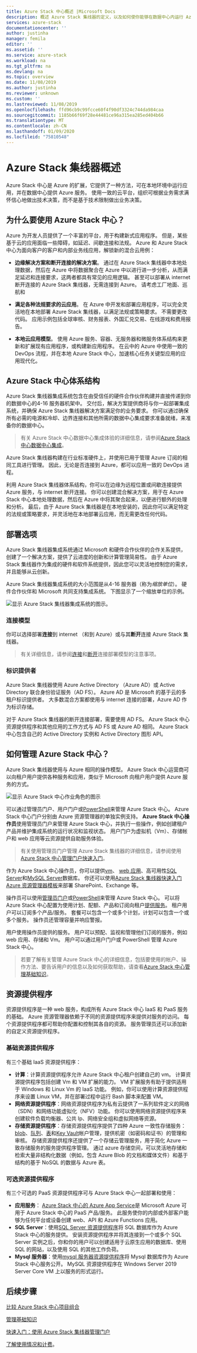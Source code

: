 ```yaml
---
title: Azure Stack 中心概述 |Microsoft Docs
description: 概述 Azure Stack 集线器的定义，以及如何使你能够在数据中心内运行 Azure 服务。
services: azure-stack
documentationcenter: ''
author: justinha
manager: femila
editor: ''
ms.assetid: ''
ms.service: azure-stack
ms.workload: na
ms.tgt_pltfrm: na
ms.devlang: na
ms.topic: overview
ms.date: 11/08/2019
ms.author: justinha
ms.reviewer: unknown
ms.custom: ''
ms.lastreviewed: 11/08/2019
ms.openlocfilehash: ffd96cb9c99fcce60f4f90df3324c744da984caa
ms.sourcegitcommit: 1185b66f69f28e44481ce96a315ea285ed404b66
ms.translationtype: MT
ms.contentlocale: zh-CN
ms.lasthandoff: 01/09/2020
ms.locfileid: "75810548"
---
```

# <a name="azure-stack-hub-overview"></a>Azure Stack 集线器概述

Azure Stack 中心是 Azure 的扩展，它提供了一种方法，可在本地环境中运行应用，并在数据中心提供 Azure 服务。 使用一致的云平台，组织可根据业务需求满怀信心地做出技术决策，而不是基于技术限制做出业务决策。

## <a name="why-use-azure-stack-hub"></a>为什么要使用 Azure Stack 中心？

Azure 为开发人员提供了一个丰富的平台，用于构建新式应用程序。 但是，某些基于云的应用面临一些障碍，如延迟、间歇连接和法规。 Azure 和 Azure Stack 中心为面向客户的客户和内部业务线应用，解锁新的混合云用例：

- **边缘解决方案和断开连接的解决方案**。 通过在 Azure Stack 集线器中本地处理数据，然后在 Azure 中将数据聚合在 Azure 中以进行进一步分析，从而满足延迟和连接要求，这两者都具有常见的应用逻辑。 甚至可以部署从 internet 断开连接的 Azure Stack 集线器，无需连接到 Azure。 请考虑工厂地面、巡航和

- **满足各种法规要求的云应用**。 在 Azure 中开发和部署应用程序，可以完全灵活地在本地部署 Azure Stack 集线器，以满足法规或策略要求。 不需要更改代码。 应用示例包括全球审核、财务报表、外国汇兑交易、在线游戏和费用报告。

- **本地云应用模型**。 使用 Azure 服务、容器、无服务器和微服务体系结构来更新和扩展现有应用程序，或构建新应用程序。 在云中的 Azure 中使用一致的 DevOps 流程，并在本地 Azure Stack 中心，加速核心任务关键型应用的应用现代化。

## <a name="azure-stack-hub-architecture"></a>Azure Stack 中心体系结构

Azure Stack 集线器集成系统包含在由受信任的硬件合作伙伴构建并直接传递到你的数据中心的4-16 服务器机架中。 交付后，解决方案提供商将与你一起部署集成系统，并确保 Azure Stack 集线器解决方案满足你的业务要求。 你可以通过确保所有必需的电源和冷却、边界连接和其他所需的数据中心集成要求准备就绪，来准备你的数据中心。

> 有关 Azure Stack 中心数据中心集成体验的详细信息，请参阅[Azure Stack 中心数据中心集成](azure-stack-customer-journey.md)。

Azure Stack 集线器构建在行业标准硬件上，并使用已用于管理 Azure 订阅的相同工具进行管理。 因此，无论是否连接到 Azure，都可以应用一致的 DevOps 进程。

利用 Azure Stack 集线器体系结构，你可以在边缘为远程位置或间歇连接提供 Azure 服务，与 internet 断开连接。 你可以创建混合解决方案，用于在 Azure Stack 中心本地处理数据，然后在 Azure 中将其聚合起来，以便进行额外的处理和分析。 最后，由于 Azure Stack 集线器是在本地安装的，因此你可以满足特定的法规或策略要求，并灵活地在本地部署云应用，而无需更改任何代码。

## <a name="deployment-options"></a>部署选项

<!---At deployment, move out asdk, break into connected/disc…then explain  roles operator vs user < replace how is Azure Stack Hub managed with role description, rbac, reporting, high availability take out.--->

Azure Stack 集线器集成系统通过 Microsoft 和硬件合作伙伴的合作关系提供，创建了一个解决方案，提供了云进度的创新和计算管理简易性。 由于 Azure Stack 集线器作为集成的硬件和软件系统提供，因此您可以灵活地控制您的需求，并且能够从云创新。 

Azure Stack 集线器集成系统的大小范围是从4-16 服务器（称为*缩放单位*）。 硬件合作伙伴和 Microsoft 共同支持集成系统。 下图显示了一个缩放单位的示例。 

![显示 Azure Stack 集线器集成系统的图示](./media/azure-stack-overview/azure-stack-integrated-system.png)。 

<!---add info and image on regions, etc--->

### <a name="connection-models"></a>连接模型

你可以选择部署**连接**到 internet （和到 Azure）或与其**断开**连接 Azure Stack 集线器。 

> 有关详细信息，请参阅[连接](azure-stack-connected-deployment.md)和[断开](azure-stack-disconnected-deployment.md)连接部署模型的注意事项。

### <a name="identity-provider"></a>标识提供者 

Azure Stack 集线器使用 Azure Active Directory （Azure AD）或 Active Directory 联合身份验证服务（AD FS）。 Azure AD 是 Microsoft 的基于云的多租户标识提供者。 大多数混合方案都使用与 internet 连接的部署，Azure AD 作为标识存储。

对于 Azure Stack 集线器的断开连接部署，需要使用 AD FS。 Azure Stack 中心资源提供程序和其他应用的工作方式与 AD FS 或 Azure AD 相同。 Azure Stack 中心包含自己的 Active Directory 实例和 Active Directory 图形 API。


## <a name="how-is-azure-stack-hub-managed"></a>如何管理 Azure Stack 中心？

Azure Stack 集线器使用与 Azure 相同的操作模型。 Azure Stack 中心运营商可以向租户用户提供各种服务和应用，类似于 Microsoft 向租户用户提供 Azure 服务的方式。 

![显示 Azure Stack 中心作业角色的图示](./media/azure-stack-overview/azure-stack-job-roles.png)

可以通过管理员门户、用户门户或[PowerShell](https://docs.microsoft.com/powershell/azure/azure-stack/overview?view=azurestackps-1.7.1)来管理 Azure Stack 中心。 Azure Stack 中心门户分别由 Azure 资源管理器的单独实例支持。 **Azure Stack 中心操作员**使用管理员门户来管理 Azure Stack 中心，并执行一些操作，例如创建租户产品并维护集成系统的运行状况和监视状态。 用户门户为虚拟机（Vm）、存储帐户和 web 应用等云资源提供自助服务体验。

> 有关使用管理员门户管理 Azure Stack 集线器的详细信息，请参阅使用[Azure Stack 中心管理门户快速入门](azure-stack-manage-portals.md)。

作为 Azure Stack 中心操作员，你可以提供[vm](azure-stack-tutorial-tenant-vm.md)、 [web 应用](azure-stack-app-service-overview.md)、高可用性[SQL Server](azure-stack-tutorial-sql.md)和[MySQL Server](azure-stack-tutorial-mysql.md)数据库。 你还可以使用[Azure Stack 集线器快速入门 Azure 资源管理器模板](https://github.com/Azure/AzureStack-QuickStart-Templates)来部署 SharePoint、Exchange 等。

操作员可以使用[管理员门户](azure-stack-manage-portals.md)或[PowerShell](https://docs.microsoft.com/powershell/azure/azure-stack/overview?view=azurestackps-1.7.1)来管理 Azure Stack 中心。 可以将 Azure Stack 中心配置为使用计划、配额、产品和订阅向租户[提供服务](service-plan-offer-subscription-overview.md)。 租户用户可以订阅多个产品/服务。 套餐可以包含一个或多个计划，计划可以包含一个或多个服务。 操作员还管理容量并响应警报。

用户使用操作员提供的服务。 用户可以预配、监视和管理他们订阅的服务，例如 web 应用、存储和 Vm。 用户可以通过用户门户或 PowerShell 管理 Azure Stack 中心。

> 若要了解有关管理 Azure Stack 中心的详细信息，包括要使用的帐户、操作方法、要告诉用户的信息以及如何获取帮助，请查看[Azure Stack 中心管理基础知识](azure-stack-manage-basics.md)。

## <a name="resource-providers"></a>资源提供程序

资源提供程序是一种 web 服务，构成所有 Azure Stack 中心 IaaS 和 PaaS 服务的基础。 Azure 资源管理器依赖于不同的资源提供程序来提供对服务的访问。 每个资源提供程序都可帮助你配置和控制其各自的资源。 服务管理员还可以添加新的自定义资源提供程序。

### <a name="foundational-resource-providers"></a>基础资源提供程序

有三个基础 IaaS 资源提供程序：

- **计算**：计算资源提供程序允许 Azure Stack 中心租户创建自己的 vm。 计算资源提供程序包括创建 Vm 和 VM 扩展的能力。 VM 扩展服务有助于提供适用于 Windows 和 Linux Vm 的 IaaS 功能。 例如，你可以使用计算资源提供程序来设置 Linux VM，并在部署过程中运行 Bash 脚本来配置 VM。
- **网络资源提供程序**：网络资源提供程序为私有云提供了一系列软件定义的网络（SDN）和网络功能虚拟化（NFV）功能。 你可以使用网络资源提供程序来创建软件负载均衡器、公共 Ip、网络安全组和虚拟网络等资源。
- **存储资源提供程序**：存储资源提供程序提供了四种 Azure 一致性存储服务： [blob](https://docs.microsoft.com/azure/storage/common/storage-introduction#blob-storage)、[队列](https://docs.microsoft.com/azure/storage/common/storage-introduction#queue-storage)、[表](https://docs.microsoft.com/azure/storage/common/storage-introduction#table-storage)和[Key Vault](https://docs.microsoft.com/azure/key-vault/)帐户管理，提供机密（如密码和证书）的管理和审核。 存储资源提供程序还提供了一个存储云管理服务，用于简化 Azure 一致存储服务的服务提供程序管理。 通过 azure 存储空间，可以灵活地存储和检索大量非结构化数据（例如，包含 Azure Blob 的文档和媒体文件）和基于结构的基于 NoSQL 的数据与 Azure 表。

### <a name="optional-resource-providers"></a>可选资源提供程序

有三个可选的 PaaS 资源提供程序可与 Azure Stack 中心一起部署和使用：

- **应用服务**： [Azure Stack 中心的 Azure App Service](azure-stack-app-service-overview.md)是 Microsoft Azure 可用于 Azure Stack 中心的 PaaS 产品/服务。 此服务使你的内部或外部客户能够为任何平台或设备创建 web、API 和 Azure Functions 应用。
- **SQL Server**：使用[SQL Server 资源提供程序](azure-stack-sql-resource-provider.md)将 SQL 数据库作为 Azure Stack 中心的服务提供。 安装资源提供程序并将其连接到一个或多个 SQL Server 实例之后，你和你的用户可以创建适用于云原生应用的数据库、使用 SQL 的网站，以及使用 SQL 的其他工作负荷。
- **Mysql 服务器**：使用[mysql 服务器资源提供程序](azure-stack-mysql-resource-provider-deploy.md)将 Mysql 数据库作为 Azure Stack 中心服务公开。 MySQL 资源提供程序在 Windows Server 2019 Server Core VM 上以服务的形式运行。

## <a name="next-steps"></a>后续步骤

[比较 Azure Stack 中心项目组合](compare-azure-azure-stack.md)

[管理基础知识](azure-stack-manage-basics.md)

[快速入门：使用 Azure Stack 集线器管理门户](azure-stack-manage-portals.md)

[了解使用情况和计费](azure-stack-usage-reporting.md)。
